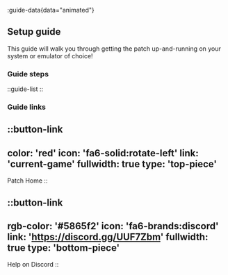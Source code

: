 :guide-data{data="animated"}

## Setup guide
This guide will walk you through getting the patch up-and-running on your system or emulator of choice!

### Guide steps
::guide-list
::

### Guide links
::button-link
---
color: 'red'
icon: 'fa6-solid:rotate-left'
link: 'current-game'
fullwidth: true
type: 'top-piece'
---
Patch Home
::

::button-link
---
rgb-color: '#5865f2'
icon: 'fa6-brands:discord'
link: 'https://discord.gg/UUF7Zbm'
fullwidth: true
type: 'bottom-piece'
---
Help on Discord
::